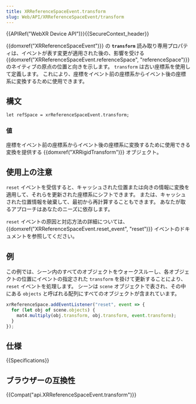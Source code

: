 ```yaml
---
title: XRReferenceSpaceEvent.transform
slug: Web/API/XRReferenceSpaceEvent/transform
---
```


{{APIRef("WebXR Device API")}}{{SecureContext_header}}

{{domxref("XRReferenceSpaceEvent")}} の **`transform`** 読み取り専用プロパティは、イベントが表す変更が適用された後の、影響を受ける {{domxref("XRReferenceSpaceEvent.referenceSpace", "referenceSpace")}} のネイティブの原点の位置と向きを示します。 `transform` は古い座標系を使用して定義します。 これにより、座標をイベント前の座標系からイベント後の座標系に変換するために使用できます。

## 構文

```
let refSpace = xrReferenceSpaceEvent.transform;
```

### 値

座標をイベント前の座標系からイベント後の座標系に変換するために使用できる変換を提供する {{domxref("XRRigidTransform")}} オブジェクト。

## 使用上の注意

`reset` イベントを受信すると、キャッシュされた位置または向きの情報に変換を適用して、それらを更新された座標系にシフトできます。 または、キャッシュされた位置情報を破棄して、最初から再計算することもできます。 あなたが取るアプローチはあなたのニーズに依存します。

`reset` イベントの原因と対応方法の詳細については、{{domxref("XRReferenceSpaceEvent.reset_event", "reset")}} イベントのドキュメントを参照してください。

## 例

この例では、シーン内のすべてのオブジェクトをウォークスルーし、各オブジェクトの位置にイベントの指定された `transform` を掛けて更新することにより、`reset` イベントを処理します。 シーンは `scene` オブジェクトで表され、その中にある `objects` と呼ばれる配列にすべてのオブジェクトが含まれています。

```js
xrReferenceSpace.addEventListener("reset", event => {
  for (let obj of scene.objects) {
    mat4.multiply(obj.transform, obj.transform, event.transform);
  }
});
```

## 仕様

{{Specifications}}

## ブラウザーの互換性

{{Compat("api.XRReferenceSpaceEvent.transform")}}
